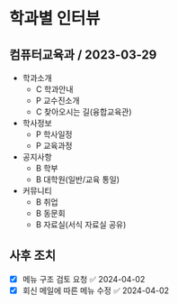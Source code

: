 # 학과별 인터뷰

## 컴퓨터교육과 / 2023-03-29

- 학과소개
  - C 학과안내
  - P 교수진소개
  - C 찾아오시는 길(융합교육관)
- 학사정보
  - P 학사일정
  - P 교육과정
- 공지사항
  - B 학부
  - B 대학원(일반/교육 통일)
- 커뮤니티
  - B 취업
  - B 동문회
  - B 자료실(서식 자료실 공유)

## 사후 조치

- [x] 메뉴 구조 검토 요청 ✅ 2024-04-02
- [x] 회신 메일에 따른 메뉴 수정 ✅ 2024-04-02
